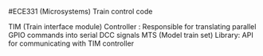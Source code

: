 #ECE331 (Microsystems) Train control code

TIM (Train interface module) Controller : Responsible for translating parallel GPIO commands into serial DCC signals
MTS (Model train set) Library: API for communicating with TIM controller
